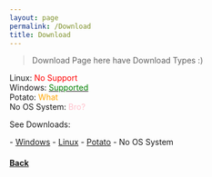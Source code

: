 ```yaml
---
layout: page
permalink: /Download
title: Download
---
```


> Download Page here have Download Types :)

Linux: <span style="color: red;">No Support</span>\
Windows: <a href="Windows"><span style="color: green;">Supported</span></a>\
Potato: <span style="color: orange;">What</span>\
No OS System: <span style="color: pink;">Bro?</span>

<p>See Downloads:</p>
- <a href="Windows">Windows</a>
- <a href="Linux">Linux</a>
- <a href="Potato">Potato</a>
- <span id="u_tried"><a onclick="lol()">No OS System</a></span>

<h4><a href="..">Back</a></h4>

<script>
    function lol() {
        document.getElementById("u_tried").innerHTML = "Lol Really? you tried? sorry but there's no way";
    }
</script>
